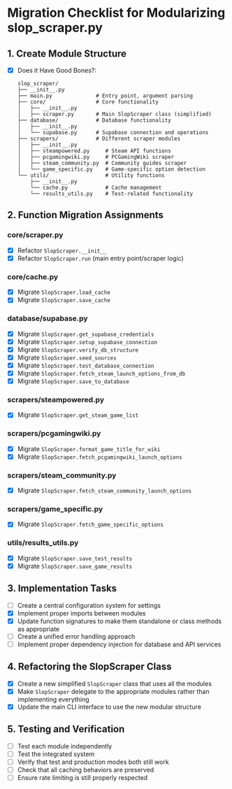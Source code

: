 # Migration Checklist for Modularizing slop_scraper.py

## 1. Create Module Structure

- [X] Does it Have Good Bones?:
  ```
  slop_scraper/
  ├── __init__.py
  ├── main.py              # Entry point, argument parsing
  ├── core/                # Core functionality
  │   ├── __init__.py
  │   ├── scraper.py       # Main SlopScraper class (simplified)
  ├── database/            # Database functionality
  │   ├── __init__.py
  │   └── supabase.py      # Supabase connection and operations  
  ├── scrapers/            # Different scraper modules
  │   ├── __init__.py
  │   ├── steampowered.py     # Steam API functions
  │   ├── pcgamingwiki.py     # PCGamingWiki scraper
  │   ├── steam_community.py  # Community guides scraper
  │   └── game_specific.py    # Game-specific option detection
  └── utils/                  # Utility functions
      ├── __init__.py
      └── cache.py            # Cache management
      └── results_utils.py    # Test-related functionality
  ```

## 2. Function Migration Assignments

### core/scraper.py
- [X] Refactor `SlopScraper.__init__`
- [X] Refactor `SlopScraper.run` (main entry point/scraper logic)

### core/cache.py
- [X] Migrate `SlopScraper.load_cache`
- [X] Migrate `SlopScraper.save_cache`

### database/supabase.py
- [X] Migrate `SlopScraper.get_supabase_credentials`
- [X] Migrate `SlopScraper.setup_supabase_connection`
- [X] Migrate `SlopScraper.verify_db_structure`
- [X] Migrate `SlopScraper.seed_sources`
- [X] Migrate `SlopScraper.test_database_connection`
- [X] Migrate `SlopScraper.fetch_steam_launch_options_from_db`
- [X] Migrate `SlopScraper.save_to_database`

### scrapers/steampowered.py
- [X] Migrate `SlopScraper.get_steam_game_list`

### scrapers/pcgamingwiki.py
- [X] Migrate `SlopScraper.format_game_title_for_wiki`
- [X] Migrate `SlopScraper.fetch_pcgamingwiki_launch_options`

### scrapers/steam_community.py
- [X] Migrate `SlopScraper.fetch_steam_community_launch_options`

### scrapers/game_specific.py
- [X] Migrate `SlopScraper.fetch_game_specific_options`

### utils/results_utils.py
- [X] Migrate `SlopScraper.save_test_results`
- [X] Migrate `SlopScraper.save_game_results`

## 3. Implementation Tasks

- [ ] Create a central configuration system for settings
- [X] Implement proper imports between modules
- [X] Update function signatures to make them standalone or class methods as appropriate
- [ ] Create a unified error handling approach
- [ ] Implement proper dependency injection for database and API services

## 4. Refactoring the SlopScraper Class

- [X] Create a new simplified `SlopScraper` class that uses all the modules
- [X] Make `SlopScraper` delegate to the appropriate modules rather than implementing everything
- [X] Update the main CLI interface to use the new modular structure

## 5. Testing and Verification

- [ ] Test each module independently
- [ ] Test the integrated system
- [ ] Verify that test and production modes both still work
- [ ] Check that all caching behaviors are preserved
- [ ] Ensure rate limiting is still properly respected
